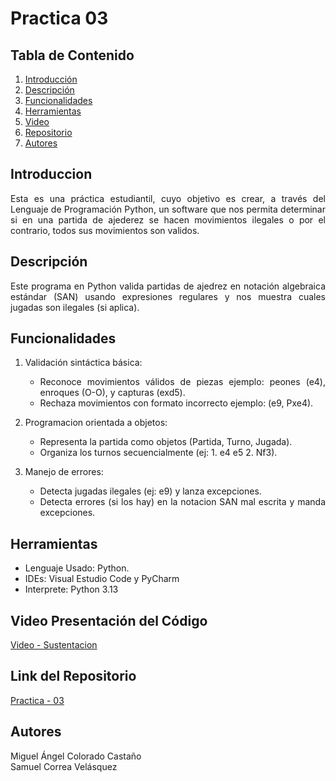# Practica 03
## Tabla de Contenido
1. [Introducción](#introducción)
2. [Descripción](#descripción)
3. [Funcionalidades](#funcionalidades)
4. [Herramientas](#herramientas)
5. [Video](#video-presentación-del-código)
6. [Repositorio](#link-del-repositorio)
7. [Autores](#autores)

## Introduccion
<div style = "text-align: justify;">
Esta es una práctica estudiantil, cuyo objetivo es crear, a través del Lenguaje de Programación Python, un software que nos permita determinar si en una partida de ajederez se hacen movimientos ilegales o por el contrario, todos sus movimientos son validos.

## Descripción
Este programa en Python valida partidas de ajedrez en notación algebraica estándar (SAN) usando expresiones regulares y nos muestra cuales jugadas son ilegales (si aplica).

## Funcionalidades

1. Validación sintáctica básica:
   - Reconoce movimientos válidos de piezas ejemplo: peones (e4), enroques (O-O), y capturas (exd5).
   - Rechaza movimientos con formato incorrecto ejemplo: (e9, Pxe4).
   
2. Programacion orientada a objetos:
   - Representa la partida como objetos (Partida, Turno, Jugada).
   - Organiza los turnos secuencialmente (ej: 1. e4 e5 2. Nf3).

3. Manejo de errores:

   - Detecta jugadas ilegales (ej: e9) y lanza excepciones.
   - Detecta errores (si los hay) en la notacion SAN mal escrita y manda excepciones.


## Herramientas

- Lenguaje Usado: Python.
- IDEs: Visual Estudio Code y PyCharm
- Interprete: Python 3.13


## Video Presentación del Código
[Video - Sustentacion](https://eafit.sharepoint.com/:v:/s/proyectosEafit/EWm-M7yDY1ZGnbdLUazUOMsBqj2q84B_j75jkZn-5sOQ3g?e=9A5m1o&nav=eyJyZWZlcnJhbEluZm8iOnsicmVmZXJyYWxBcHAiOiJTdHJlYW1XZWJBcHAiLCJyZWZlcnJhbFZpZXciOiJTaGFyZURpYWxvZy1MaW5rIiwicmVmZXJyYWxBcHBQbGF0Zm9ybSI6IldlYiIsInJlZmVycmFsTW9kZSI6InZpZXcifX0%3D)

## Link del Repositorio
[Practica - 03](https://github.com/migueCOLORADO/Practica-03.git)

## Autores
Miguel Ángel Colorado Castaño <br>
Samuel Correa Velásquez
</div>

